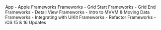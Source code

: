 
App - Apple Frameworks
Frameworks - Grid Start
Frameworks - Grid End
Frameworks - Detail View
Frameworks - Intro to MVVM & Moving Data
Frameworks - Integrating with UIKit
Frameworks - Refactor
Frameworks - iOS 15 & 16 Updates
